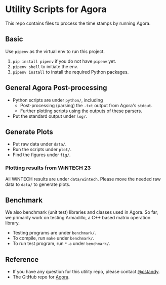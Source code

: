 # Utility Scripts for Agora

This repo contains files to process the time stamps by running Agora.

## Basic

Use `pipenv` as the virtual env to run this project.

1. `pip install pipenv` if you do not have `pipenv` yet.
2. `pipenv shell` to initiate the env.
3. `pipenv install` to install the required Python packages.

## General Agora Post-processing

* Python scripts are under `python/`, including
    * Post-processing (parsing) the `.txt` output from Agora's `stdout`.
    * Further plotting scripts using the outputs of these parsers.
* Put the standard output under `log/`.

## Generate Plots

* Put raw data under `data/`.
* Run the scripts under `plot/`.
* Find the figures under `fig/`.

### Plotting results from WiNTECH 23

All WiNTECH results are under `data/wintech`.
Please move the needed raw data to `data/` to generate plots.

## Benchmark

We also benchmark (unit test) libraries and classes used in Agora.
So far, we primarily work on testing Armadillo, a C++ based matrix operation library.

* Testing programs are under `benchmark/`.
* To compile, run `make` under `benchmark/`.
* To run test program, run `*.a` under `benchmark/`.

## Reference

* If you have any question for this utility repo, please contact [@cstandy](https://github.com/cstandy).
* The GitHub repo for [Agora](https://github.com/Agora-wireless/Agora/).

